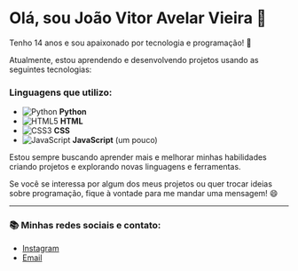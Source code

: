 # Olá, sou João Vitor Avelar Vieira 👋

Tenho 14 anos e sou apaixonado por tecnologia e programação! 🚀

Atualmente, estou aprendendo e desenvolvendo projetos usando as seguintes tecnologias:

### Linguagens que utilizo:

- ![Python](https://upload.wikimedia.org/wikipedia/commons/c/c3/Python-logo-notext.svg) **Python**
- ![HTML5](https://upload.wikimedia.org/wikipedia/commons/thumb/2/26/HTML5_logo.svg/320px-HTML5_logo.svg.png) **HTML**
- ![CSS3](https://upload.wikimedia.org/wikipedia/commons/thumb/6/62/CSS3_logo.svg/320px-CSS3_logo.svg.png) **CSS**
- ![JavaScript](https://upload.wikimedia.org/wikipedia/commons/6/6a/JavaScript-logo.png) **JavaScript** (um pouco)

Estou sempre buscando aprender mais e melhorar minhas habilidades criando projetos e explorando novas linguagens e ferramentas.

Se você se interessa por algum dos meus projetos ou quer trocar ideias sobre programação, fique à vontade para me mandar uma mensagem! 😄

---

### 📚 Minhas redes sociais e contato:

- [Instagram](joaovit_or21)
- [Email](joaovitor21062010@gmail.com)

